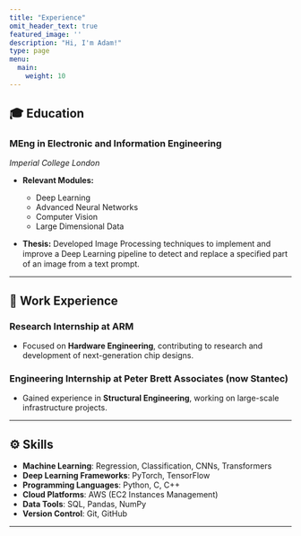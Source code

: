 ```yaml
---
title: "Experience"
omit_header_text: true
featured_image: ''
description: "Hi, I'm Adam!"
type: page
menu:
  main: 
    weight: 10  
--- 
```

## 🎓 Education
### **MEng in Electronic and Information Engineering**  
  *Imperial College London*
  * **Relevant Modules:** 
    * Deep Learning 
    * Advanced Neural Networks
    * Computer Vision
    * Large Dimensional Data
    
  * **Thesis:** Developed Image Processing techniques to implement and improve a Deep Learning pipeline to detect and replace a speciﬁed part of an image from a text prompt.

---

## 💼 Work Experience
### Research Internship at **ARM**
  * Focused on **Hardware Engineering**, contributing to research and development of next-generation chip designs.

### Engineering Internship at **Peter Brett Associates (now Stantec)**
- Gained experience in **Structural Engineering**, working on large-scale infrastructure projects.

--- 

## ⚙️ Skills
- **Machine Learning**: Regression, Classification, CNNs, Transformers  
- **Deep Learning Frameworks**: PyTorch, TensorFlow  
- **Programming Languages**: Python, C, C++  
- **Cloud Platforms**: AWS (EC2 Instances Management)  
- **Data Tools**: SQL, Pandas, NumPy  
- **Version Control**: Git, GitHub  
---


